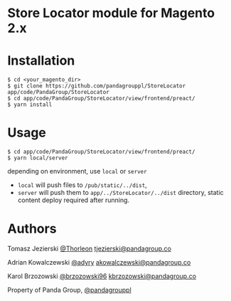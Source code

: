 # Store Locator module for Magento 2.x

# Installation
```
$ cd <your_magento_dir>
$ git clone https://github.com/pandagrouppl/StoreLocator app/code/PandaGroup/StoreLocator
$ cd app/code/PandaGroup/StoreLocator/view/frontend/preact/
$ yarn install
```
# Usage

```
$ cd app/code/PandaGroup/StoreLocator/view/frontend/preact/
$ yarn local/server 
```

depending on environment, use ` local ` or `server`
- `local` will push files to `/pub/static/../dist`,
- `server` will push them to `app/../StoreLocator/../dist` directory, static content deploy required after running.

# Authors

Tomasz Jezierski [@Thorleon](https://github.com/Thorleon) [tjezierski@pandagroup.co](mailto:tjezierski@light4website.com)

Adrian Kowalczewski [@adyry](https://github.com/adyry) [akowalczewski@pandagroup.co](mailto:akowalczewski@light4website.com)

Karol Brzozowski [@brzozowski96](https://github.com/brzozowski96) [kbrzozowski@pandagroup.co](mailto:kbrzozowski@light4website.com)

Property of Panda Group, [@pandagrouppl](https://github.com/pandagrouppl)